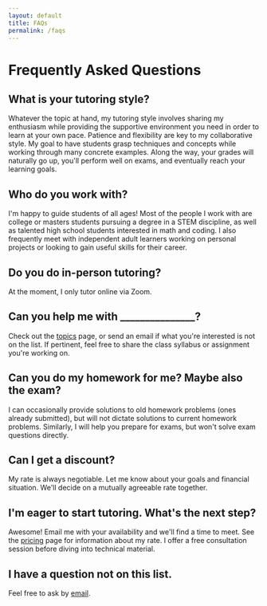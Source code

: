 ```yaml
---
layout: default
title: FAQs
permalink: /faqs
---
```


# Frequently Asked Questions

## What is your tutoring style?

Whatever the topic at hand, my tutoring style involves sharing my enthusiasm while providing the supportive environment you need in order to learn at your own pace. Patience and flexibility are key to my collaborative style. My goal to have students grasp techniques and concepts while working through many concrete examples. Along the way, your grades will naturally go up, you'll perform well on exams, and eventually reach your learning goals.

## Who do you work with?

<p>I'm happy to guide students of all ages! Most of the people I work with are college or masters students pursuing a degree in a STEM discipline, as well as talented high school students interested in math and coding. I also frequently meet with independent adult learners working on personal projects or looking to gain useful skills for their career.</p>

## Do you do in-person tutoring?

At the moment, I only tutor online via Zoom. 

## Can you help me with _______________?

<p>Check out the <a href="./topics">topics</a> page, or send an email if what you're interested is not on the list. If pertinent, feel free to share the class syllabus or assignment you're working on.</p>

## Can you do my homework for me? Maybe also the exam?

I can occasionally provide solutions to old homework problems (ones already submitted), but will not dictate solutions to current homework problems. Similarly, I will help you prepare for exams, but won't solve exam questions directly. 

## Can I get a discount?

My rate is always negotiable. Let me know about your goals and financial situation. We'll decide on a mutually agreeable rate together.  

## I'm eager to start tutoring. What's the next step?

<p>Awesome! Email me with your availability and we'll find a time to meet. See the <a href="./pricing">pricing</a> page for information about my rate. I offer a free consultation session before diving into technical material.</p>

## I have a question not on this list.

<p>Feel free to ask by  <a href="mailto:{{ site.email }}">email</a>.</p>